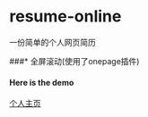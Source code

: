 # resume-online
一份简单的个人网页简历

###* 全屏滚动(使用了onepage插件)


#### Here is the demo
[个人主页](http://115.28.156.108/resume)